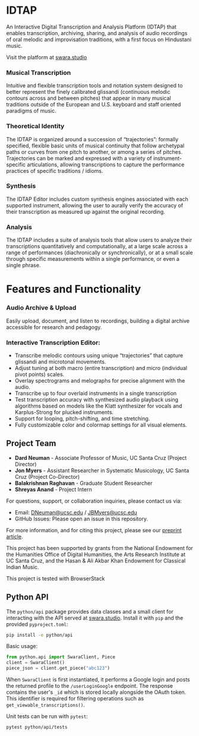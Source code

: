 # IDTAP

An Interactive Digital Transcription and Analysis Platform (IDTAP) that enables transcription, archiving, sharing, and analysis of audio recordings of oral melodic and improvisation traditions, with a first focus on Hindustani music.

Visit the platform at [swara.studio](https://swara.studio)

### Musical Transcription

Intuitive and flexible transcription tools and notation system designed to better represent the finely calibrated glissandi (continuous melodic contours across and between pitches) that appear in many musical traditions outside of the European and U.S. keyboard and staff oriented paradigms of music.

### Theoretical Identity

The IDTAP is organized around a succession of “trajectories”: formally specified, flexible basic units of musical continuity that follow archetypal paths or curves from one pitch to another, or among a series of pitches. Trajectories can be marked and expressed with a variety of instrument-specific articulations, allowing transcriptions to capture the performance practices of specific traditions / idioms.

### Synthesis

The IDTAP Editor includes custom synthesis engines associated with each supported instrument, allowing the user to aurally verify the accuracy of their transcription as measured up against the original recording.

### Analysis

The IDTAP includes a suite of analysis tools that allow users to analyze their transcriptions quantitatively and computationally, at a large scale across a range of performances (diachronically or synchronically), or at a small scale through specific measurements within a single performance, or even a single phrase.

# Features and Functionality

### Audio Archive & Upload

Easily upload, document, and listen to recordings, building a digital archive accessible for research and pedagogy.

### Interactive Transcription Editor:

- Transcribe melodic contours using unique “trajectories” that capture glissandi and microtonal movements.
- Adjust tuning at both macro (entire transcription) and micro (individual pivot points) scales.
- Overlay spectrograms and melographs for precise alignment with the audio.
- Transcribe up to four overlaid instruments in a single transcription
- Test transcription accuracy with synthesized audio playback using algorithms based on models like the Klatt synthesizer for vocals and Karplus-Strong for plucked instruments.
- Support for looping, pitch-shifting, and time stretching.
- Fully customizable color and colormap settings for all visual elements.

## Project Team

- **Dard Neuman** - Associate Professor of Music, UC Santa Cruz (Project Director)
- **Jon Myers** - Assistant Researcher in Systematic Musicology, UC Santa Cruz (Project Co-Director)
- **Balakrishnan Raghavan** - Graduate Student Researcher
- **Shreyas Anand** - Project Intern

For questions, support, or collaboration inquiries, please contact us via:
-	Email: DNeuman@ucsc.edu / JBMyers@ucsc.edu
-	GitHub Issues: Please open an issue in this repository.

For more information, and for citing this project, please see our [preprint article](https://osf.io/preprints/osf/jx3pk_v1). 

This project has been supported by grants from the National Endowment for the Humanities Office of Digital Humanities, the Arts Research Institute at UC Santa Cruz, and the Hasan & Ali Akbar Khan Endowment for Classical Indian Music.

This project is tested with BrowserStack

## Python API

The `python/api` package provides data classes and a small client for
interacting with the API served at [swara.studio](https://swara.studio).
Install it with `pip` and the provided `pyproject.toml`:

```bash
pip install -e python/api
```

Basic usage:

```python
from python.api import SwaraClient, Piece
client = SwaraClient()
piece_json = client.get_piece("abc123")
```

When ``SwaraClient`` is first instantiated, it performs a Google login and
posts the returned profile to the ``/userLoginGoogle`` endpoint. The response
contains the user's ``_id`` which is stored locally alongside the OAuth token.
This identifier is required for filtering operations such as
``get_viewable_transcriptions()``.

Unit tests can be run with `pytest`:

```bash
pytest python/api/tests
```
